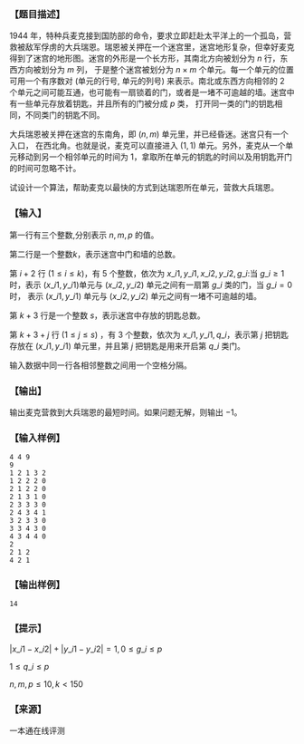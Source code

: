 ### 【题目描述】

1944 年，特种兵麦克接到国防部的命令，要求立即赶赴太平洋上的一个孤岛，营救被敌军俘虏的大兵瑞恩。瑞恩被关押在一个迷宫里，迷宫地形复杂，但幸好麦克得到了迷宫的地形图。迷宫的外形是一个长方形，其南北方向被划分为 $n$ 行，东西方向被划分为 $m$ 列， 于是整个迷宫被划分为 $n×m$ 个单元。每一个单元的位置可用一个有序数对 (单元的行号, 单元的列号) 来表示。南北或东西方向相邻的 $2$ 个单元之间可能互通，也可能有一扇锁着的门，或者是一堵不可逾越的墙。迷宫中有一些单元存放着钥匙，并且所有的门被分成 $p$ 类， 打开同一类的门的钥匙相同，不同类门的钥匙不同。

大兵瑞恩被关押在迷宫的东南角，即 ($n,m$) 单元里，并已经昏迷。迷宫只有一个入口， 在西北角。也就是说，麦克可以直接进入 ($1,1$) 单元。另外，麦克从一个单元移动到另一个相邻单元的时间为 $1$，拿取所在单元的钥匙的时间以及用钥匙开门的时间可忽略不计。

试设计一个算法，帮助麦克以最快的方式到达瑞恩所在单元，营救大兵瑞恩。

### 【输入】

第一行有三个整数,分别表示 $n,m,p$ 的值。

第二行是一个整数$k$，表示迷宫中门和墙的总数。

第 $i+2$ 行 ($1≤i≤k$)，有 $5$ 个整数，依次为 $x\_{i1},y\_{i1},x\_{i2},y\_{i2},g\_i$:当 $g\_i≥1$ 时，表示 ($x\_{i1},y\_{i1}$)单元与 ($x\_{i2},y\_{i2}$) 单元之间有一扇第 $g\_i$ 类的门，当 $g\_i = 0$ 时， 表示 ($x\_{i1},y\_{i1}$) 单元与 ($x\_{i2},y\_{i2}$) 单元之间有一堵不可逾越的墙。

第 $k+3$ 行是一个整数 $s$，表示迷宫中存放的钥匙总数。

第 $k+3+j$ 行 ($1≤j≤s$) ，有 $3$ 个整数，依次为 $x\_{i1},y\_{i1},q\_i$​​​​ ，表示第 $j$ 把钥匙存放在 ($x\_{i1},y\_{i1}$) 单元里，并且第 $j$ 把钥匙是用来开启第 $q\_i$ 类门。

输入数据中同一行各相邻整数之间用一个空格分隔。

### 【输出】

输出麦克营救到大兵瑞恩的最短时间。如果问题无解，则输出 −1。

### 【输入样例】

```
4 4 9
9
1 2 1 3 2
1 2 2 2 0
2 1 2 2 0
2 1 3 1 0 
2 3 3 3 0
2 4 3 4 1
3 2 3 3 0
3 3 4 3 0
4 3 4 4 0
2
2 1 2 
4 2 1
```

### 【输出样例】

```
14
```

### 【提示】

$|x\_{i1}-x\_{i2}|+|y\_{i1}-y\_{i2}|=1,0≤g\_i≤p$

$1≤q\_i≤p$

$n,m,p≤10,k < 150$


 ### 【来源】

 一本通在线评测 